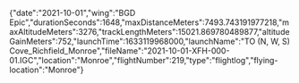 {"date":"2021-10-01","wing":"BGD Epic","durationSeconds":1648,"maxDistanceMeters":7493.743191977218,"maxAltitudeMeters":3276,"trackLengthMeters":15021.869780489877,"altitudeGainMeters":752,"launchTime":1633119968000,"launchName":"TO (N, W, S) Cove_Richfield_Monroe","fileName":"2021-10-01-XFH-000-01.IGC","location":"Monroe","flightNumber":219,"type":"flightlog","flying-location":"Monroe"}
